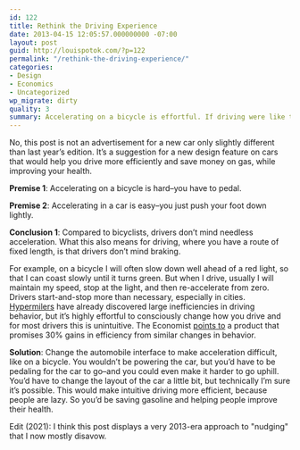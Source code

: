 ```yaml
---
id: 122
title: Rethink the Driving Experience
date: 2013-04-15 12:05:57.000000000 -07:00
layout: post
guid: http://louispotok.com/?p=122
permalink: "/rethink-the-driving-experience/"
categories:
- Design
- Economics
- Uncategorized
wp_migrate: dirty
quality: 3
summary: Accelerating on a bicycle is effortful. If driving were like this, fuel efficiency would be higher.
---
```

No, this post is not an advertisement for a new car only slightly different than last year&#8217;s edition. It&#8217;s a suggestion for a new design feature on cars that would help you drive more efficiently and save money on gas, while improving your health.

**Premise 1**: Accelerating on a bicycle is hard&#8211;you have to pedal.

**Premise 2**: Accelerating in a car is easy&#8211;you just push your foot down lightly.

**Conclusion 1**: Compared to bicyclists, drivers don&#8217;t mind needless acceleration. What this also means for driving, where you have a route of fixed length, is that drivers don&#8217;t mind braking.

For example, on a bicycle I will often slow down well ahead of a red light, so that I can coast slowly until it turns green. But when I drive, usually I will maintain my speed, stop at the light, and then re-accelerate from zero. Drivers start-and-stop more than necessary, especially in cities. [Hypermilers](http://en.wikipedia.org/wiki/Energy-efficient_driving#Acceleration_and_deceleration_.28braking.29) have already discovered large inefficiencies in driving behavior, but it&#8217;s highly effortful to consciously change how you drive and for most drivers this is unintuitive. The Economist [points to](http://www.economist.com/blogs/babbage/2013/04/fuel-efficiency) a product that promises 30% gains in efficiency from similar changes in behavior.

**Solution**: Change the automobile interface to make acceleration difficult, like on a bicycle. You wouldn&#8217;t be powering the car, but you&#8217;d have to be pedaling for the car to go&#8211;and you could even make it harder to go uphill. You&#8217;d have to change the layout of the car a little bit, but technically I&#8217;m sure it&#8217;s possible. This would make intuitive driving more efficient, because people are lazy. So you&#8217;d be saving gasoline and helping people improve their health.

Edit (2021): I think this post displays a very 2013-era approach to "nudging" that I now mostly disavow. 
